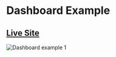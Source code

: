# Dashboard Example

## [Live Site](https://trusting-pasteur-4b9a83.netlify.app/)

![Dashboard example 1](https://res.cloudinary.com/drcq2kx3u/image/upload/v1629519943/GitHub/React-Dashboard/dashboard-pc_xcjkcb.jpg)


